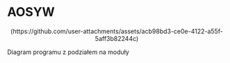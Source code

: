 # AOSYW

<p align="center">
<image>(https://github.com/user-attachments/assets/acb98bd3-ce0e-4122-a55f-5aff3b82244c) </image>
</p>
Diagram programu z podziałem na moduły
